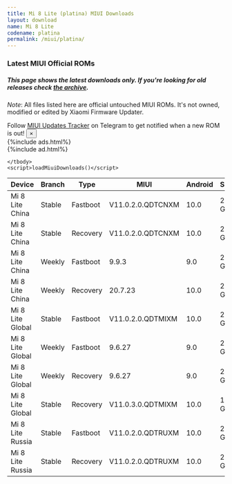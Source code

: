 ```yaml
---
title: Mi 8 Lite (platina) MIUI Downloads
layout: download
name: Mi 8 Lite
codename: platina
permalink: /miui/platina/
---
```

### Latest MIUI Official ROMs
##### This page shows the latest downloads only. If you're looking for old releases check [the archive](/archive/miui/platina/).
*Note*: All files listed here are official untouched MIUI ROMs. It's not owned, modified or edited by Xiaomi Firmware Updater.

<div class="alert alert-primary alert-dismissible fade show" role="alert">
    Follow <a href="https://t.me/MIUIUpdatesTracker" class="alert-link">MIUI Updates Tracker</a> on Telegram to get notified when a new ROM is out!
    <button type="button" class="close" data-dismiss="alert" aria-label="Close">
        <span aria-hidden="true">&times;</span>
    </button>
</div>
{%include ads.html%}
<div class="table-responsive-md" id="table-wrapper">
{%include ad.html%}
<table id="miui" class="display dt-responsive compact table table-striped table-hover table-sm">
    <thead class="thead-dark">
        <tr>
            <th data-ref="device">Device</th>
            <th data-ref="branch">Branch</th>
            <th data-ref="type">Type</th>
            <th data-ref="miui">MIUI</th>
            <th data-ref="android">Android</th>
            <th data-ref="size">Size</th>
            <th data-ref="size">Date</th>
            <th data-ref="link">Link</th>
        </tr>
    </thead>
    <tbody>
    <tr><td>Mi 8 Lite China</td><td>Stable</td><td>Fastboot</td><td>V11.0.2.0.QDTCNXM</td><td>10.0</td><td>2.8 GB</td><td>2020-04-21</td><td><a href="/miui/platina/stable/V11.0.2.0.QDTCNXM/">Download</a></td></tr>
<tr><td>Mi 8 Lite China</td><td>Stable</td><td>Recovery</td><td>V11.0.2.0.QDTCNXM</td><td>10.0</td><td>2.3 GB</td><td>2020-04-29</td><td><a href="/miui/platina/stable/V11.0.2.0.QDTCNXM/">Download</a></td></tr>
<tr><td>Mi 8 Lite China</td><td>Weekly</td><td>Fastboot</td><td>9.9.3</td><td>9.0</td><td>2.8 GB</td><td>2019-09-04</td><td><a href="/miui/platina/weekly/9.9.3/">Download</a></td></tr>
<tr><td>Mi 8 Lite China</td><td>Weekly</td><td>Recovery</td><td>20.7.23</td><td>10.0</td><td>2.3 GB</td><td>2020-07-23</td><td><a href="/miui/platina/weekly/20.7.23/">Download</a></td></tr>
<tr><td>Mi 8 Lite Global</td><td>Stable</td><td>Fastboot</td><td>V11.0.2.0.QDTMIXM</td><td>10.0</td><td>2.5 GB</td><td>2020-05-08</td><td><a href="/miui/platina/stable/V11.0.2.0.QDTMIXM/">Download</a></td></tr>
<tr><td>Mi 8 Lite Global</td><td>Weekly</td><td>Fastboot</td><td>9.6.27</td><td>9.0</td><td>2.9 GB</td><td>2019-06-28</td><td><a href="/miui/platina/weekly/9.6.27/">Download</a></td></tr>
<tr><td>Mi 8 Lite Global</td><td>Weekly</td><td>Recovery</td><td>9.6.27</td><td>9.0</td><td>2.0 GB</td><td>2019-06-28</td><td><a href="/miui/platina/weekly/9.6.27/">Download</a></td></tr>
<tr><td>Mi 8 Lite Global</td><td>Stable</td><td>Recovery</td><td>V11.0.3.0.QDTMIXM</td><td>10.0</td><td>1.9 GB</td><td>2020-07-16</td><td><a href="/miui/platina/stable/V11.0.3.0.QDTMIXM/">Download</a></td></tr>
<tr><td>Mi 8 Lite Russia</td><td>Stable</td><td>Fastboot</td><td>V11.0.2.0.QDTRUXM</td><td>10.0</td><td>2.5 GB</td><td>2020-05-21</td><td><a href="/miui/platina/stable/V11.0.2.0.QDTRUXM/">Download</a></td></tr>
<tr><td>Mi 8 Lite Russia</td><td>Stable</td><td>Recovery</td><td>V11.0.2.0.QDTRUXM</td><td>10.0</td><td>2.0 GB</td><td>2020-05-28</td><td><a href="/miui/platina/stable/V11.0.2.0.QDTRUXM/">Download</a></td></tr>

    </tbody>
    <script>loadMiuiDownloads()</script>
</table>
</div>
